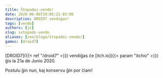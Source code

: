 ```yaml
---
title: Ŝtopadoi-vendo!
date: 2020-06-06T19:05:21-03:00
description: DROID7 vendiĝas!
tags: [vendo]
authors: [jc]
slug: sxtopado-vendo
aliases: [/eo/blogo/ŝtopadoi-vendo/]
games: [droid7]
---
```


[DROID7]({{< ref "/droid7" >}}) vendiĝas ĉe [itch.io]({{< param "itchio" >}}) ĝis la 21a de Junio 2020.

Postulu ĝin nun, kaj konservu ĝin por ĉiam!
